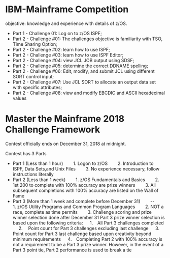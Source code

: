 # IBM-Mainframe Competition
objective: knowledge and experience with details of z/OS.

- Part 1 - Challenge 01: Log on to z/OS ISPF; 
- Part 2 - Challenge #01: The challenges objective is familiarity with TSO, Time Sharing Option; 
- Part 2 - Challenge #02: learn how to use ISPF; 
- Part 2 - Challenge #03:  learn how to use ISPF Editor; 
- Part 2 - Challenge #04:  view JCL JOB output using SDSF; 
- Part 2 - Challenge #05: determine the correct DDNAME spelling; 
- Part 2 - Challenge #06: Edit, modify, and submit JCL using different SORT control input; 
- Part 2 - Challenge #07: Use JCL SORT to allocate an output data set with specific attributes; 
- Part 2 - Challenge #08: view and modify EBCDIC and ASCII hexadecimal values

# Master the Mainframe 2018 Challenge Framework 
Contest officially ends on December 31, 2018 at midnight.

Contest has 3 Parts

- Part 1 (Less than 1 hour)
  1. Logon to z/OS
  2. Introduction to ISPF, Data Sets,and Unix Files
  3. No experience necessary, follow instructions literally
- Part 2 (Less than 1 week)
  1. z/OS Fundamentals and Basics
  2. 1st 200 to complete with 100% accuracy are prize winners
  3. All subsequent completions with 100% accuracy are listed on the Wall of Fame
- Part 3 (More than 1 week and complete before December 31)
  --
  1. z/OS Utility Programs and Common Program Languages
  2. NOT a race, complete as time permits
  3. Challenge scoring and prize winner selection done after December 31
Part 3 prize winner selection is based upon the following criteria:
  1. All Part 3 challenges completed
  2.  Point count for Part 3 challenges excluding last challenge
  3. Point count for Part 3 last challenge based upon creativity beyond minimum requirements
  4. Completing Part 2 with 100% accuracy is not a requirement to be a Part 3 prize winner.
 However, in the event of a Part 3 point tie, Part 2 performance is used to break a tie

